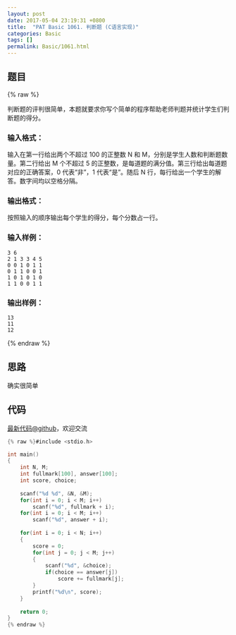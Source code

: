 ```yaml
---
layout: post
date: 2017-05-04 23:19:31 +0800
title:  "PAT Basic 1061. 判断题 (C语言实现)"
categories: Basic
tags: []
permalink: Basic/1061.html
---
```


## 题目

{% raw %}<div class="ques-view"><p>判断题的评判很简单，本题就要求你写个简单的程序帮助老师判题并统计学生们判断题的得分。</p>
<h3 id="-">输入格式：</h3>
<p>输入在第一行给出两个不超过 100 的正整数 N 和 M，分别是学生人数和判断题数量。第二行给出 M 个不超过 5 的正整数，是每道题的满分值。第三行给出每道题对应的正确答案，0 代表“非”，1 代表“是”。随后 N 行，每行给出一个学生的解答。数字间均以空格分隔。</p>
<h3 id="-">输出格式：</h3>
<p>按照输入的顺序输出每个学生的得分，每个分数占一行。</p>
<h3 id="-">输入样例：</h3>
<pre><code class="lang-in">3 6
2 1 3 3 4 5
0 0 1 0 1 1
0 1 1 0 0 1
1 0 1 0 1 0
1 1 0 0 1 1
</code></pre>
<h3 id="-">输出样例：</h3>
<pre><code class="lang-out">13
11
12
</code></pre>
</div>{% endraw %}

## 思路

确实很简单

## 代码

[最新代码@github](https://github.com/OliverLew/PAT/blob/master/PATBasic/1061.c)，欢迎交流
```c
{% raw %}#include <stdio.h>

int main()
{
    int N, M;
    int fullmark[100], answer[100];
    int score, choice;
    
    scanf("%d %d", &N, &M);
    for(int i = 0; i < M; i++)  
        scanf("%d", fullmark + i);
    for(int i = 0; i < M; i++)  
        scanf("%d", answer + i);
    
    for(int i = 0; i < N; i++)
    {
        score = 0;
        for(int j = 0; j < M; j++)  
        {
            scanf("%d", &choice);
            if(choice == answer[j])     
                score += fullmark[j];
        }
        printf("%d\n", score);
    }
    
    return 0;
}
{% endraw %}
```